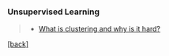 ### Unsupervised Learning

> - [What is clustering and why is it hard?](http://alexhwilliams.info/itsneuronalblog/2015/09/11/clustering1/)

[[back]](https://github.com/anicksaha/machine-learning/blob/master/README.md)
